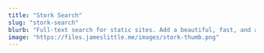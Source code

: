 ```yaml
---
title: "Stork Search"
slug: "stork-search"
blurb: "Full-text search for static sites. Add a beautiful, fast, and accurate search interface to your website in minutes."
image: "https://files.jameslittle.me/images/stork-thumb.png"
---
```

